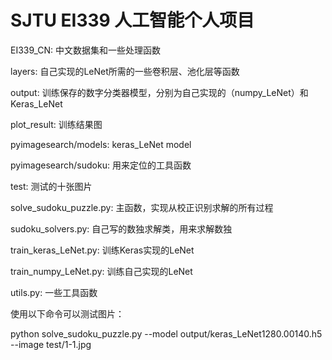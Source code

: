 # SJTU EI339 人工智能个人项目

EI339_CN: 中文数据集和一些处理函数

layers: 自己实现的LeNet所需的一些卷积层、池化层等函数

output: 训练保存的数字分类器模型，分别为自己实现的（numpy_LeNet）和Keras_LeNet

plot_result: 训练结果图

pyimagesearch/models: keras_LeNet model

pyimagesearch/sudoku: 用来定位的工具函数

test: 测试的十张图片

solve_sudoku_puzzle.py: 主函数，实现从校正识别求解的所有过程

sudoku_solvers.py: 自己写的数独求解类，用来求解数独

train_keras_LeNet.py: 训练Keras实现的LeNet

train_numpy_LeNet.py: 训练自己实现的LeNet

utils.py: 一些工具函数

使用以下命令可以测试图片：

python solve_sudoku_puzzle.py --model output/keras_LeNet1280.00140.h5 --image test/1-1.jpg
